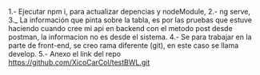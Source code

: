 1.- Ejecutar npm i, para actualizar depencias y nodeModule, 
2.- ng serve,
3._ La información que pinta sobre la tabla, es por las pruebas que estuve haciendo cuando cree mi api en backend con el metodo post desde postman, la informacion no es desde el sistema.
4.- Se para trabajar en la parte de front-end, se creo rama diferente (git), en este caso se llama develop.
5.- Anexo el link del repo https://github.com/XicoCarCol/testBWL.git
